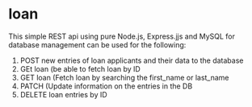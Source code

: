 # loan
This simple REST api using pure Node.js, Express.jjs and MySQL for database management can be used for the following:
1. POST new entries of loan applicants and their data to the database
2. GEt loan (be able to fetch loan by ID
3. GET loan (Fetch loan by searching the first_name or last_name
4. PATCH (Update information on the entries in the DB
5. DELETE loan entries by ID
